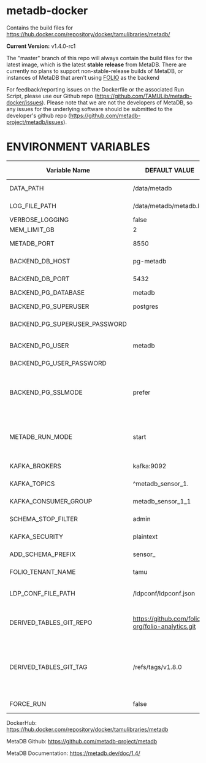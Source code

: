 # metadb-docker

Contains the build files for https://hub.docker.com/repository/docker/tamulibraries/metadb/

**Current Version:** v1.4.0-rc1

The "master" branch of this repo will always contain the build files for the latest image, which is the latest **stable release** from MetaDB. There are currently no plans to support non-stable-release builds of MetaDB, or instances of MetaDB that aren't using [FOLIO](https://folio.org/) as the backend

For feedback/reporting issues on the Dockerfile or the associated Run Script, please use our Github repo (https://github.com/TAMULib/metadb-docker/issues). Please note that we are not the developers of MetaDB, so any issues for the underlying software should be submitted to the developer's github repo (https://github.com/metadb-project/metadb/issues).

# ENVIRONMENT VARIABLES
|        Variable Name        |      DEFAULT VALUE                             |                     VALID OPTIONS                           |                              COMMENTS                             |
|-----------------------------|------------------------------------------------|-------------------------------------------------------------|-------------------------------------------------------------------|
|DATA_PATH                    |      /data/metadb                              |                                                             |Point to where persistent storage is mounted.                      |
|LOG_FILE_PATH                | /data/metadb/metadb.log                        |                                                             |Recommended to keep in persistent storage.                         |
|VERBOSE_LOGGING              |         false                                  |                     true, false                             |                                                                   |
|MEM_LIMIT_GB                 |           2                                    |                                                             |Must be set.                                                       |
|METADB_PORT                  |         8550                                   |                    1024 to 65535                            |Port this container will listen on.                                |
|BACKEND_DB_HOST              |       pg-metadb                                |                                                             |FQDN or k8s Service Name for Postgres backend.                     |
|BACKEND_DB_PORT              |         5432                                   |                    1024 to 65535                            |                                                                   |
|BACKEND_PG_DATABASE          |        metadb                                  |                                                             |Must exist ahead of time.                                          |
|BACKEND_PG_SUPERUSER         |       postgres                                 |                                                             |Not sure if this is needed or not...                               |
|BACKEND_PG_SUPERUSER_PASSWORD|        <null>                                  |                                                             |Not sure if this is needed or not...                               |
|BACKEND_PG_USER              |        metadb                                  |                                                             |Postgres User who must own BACKEND_PG_DATABASE.                    |
|BACKEND_PG_USER_PASSWORD     |        <null>                                  |                                                             |                                                                   |
|BACKEND_PG_SSLMODE           |        prefer                                  |disable, allow, prefer, require, verify-ca, verify-full      |Haven't tested with SSL yet.                                       |
|METADB_RUN_MODE              |        start                                   |        start, upgrade, sync, endsync, migrate               |Read MetaDB docs linked below.                                     |
|KAFKA_BROKERS                |      kafka:9092                                |                                                             |Use comma-separated list for multiple brokers.                     |
|KAFKA_TOPICS                 |   ^metadb_sensor_1\.                           |                                                             |Kafka topics that MetaDB will watch.                               |
|KAFKA_CONSUMER_GROUP         |   metadb_sensor_1_1                            |                                                             |Kafka Consumer Group that MetaDB creates/joins.                    |
|SCHEMA_STOP_FILTER           |         admin                                  |                                                             |Schemas that MetaDB explicitly won't ingest.                       |
|KAFKA_SECURITY               |       plaintext                                |                    plaintext, ssl                           |Haven't tested with SSL yet.                                       |
|ADD_SCHEMA_PREFIX            |        sensor_                                 |                                                             |Prepends value to schemas in analytics DB.                         |
|FOLIO_TENANT_NAME            |          tamu                                  |                                                             |Name of the tenant in FOLIO this will monitor.                     |
|LDP_CONF_FILE_PATH           |  /ldpconf/ldpconf.json                         |                                                             |Only needed for "migrate" task. ConfigMap Recommended.             |
|DERIVED_TABLES_GIT_REPO      |https://github.com/folio-org/folio-analytics.git|URL pointing to any valid git repo.                          |Must be public, must contain 'sql_metadb/derived_tables' folders.  |
|DERIVED_TABLES_GIT_TAG       |    /refs/tags/v1.8.0                           |Any exisiting tag in repo (see comment), or blank to disable.|Tag from DERIVED_TABLES_GIT_REPO to clone to run daily.            |
|FORCE_RUN                    |          false                                 |                      true. false                            |Force sync and endsync tasks to ALWAYS proceed.                    |

DockerHub: https://hub.docker.com/repository/docker/tamulibraries/metadb

MetaDB Github: https://github.com/metadb-project/metadb

MetaDB Documentation: https://metadb.dev/doc/1.4/
